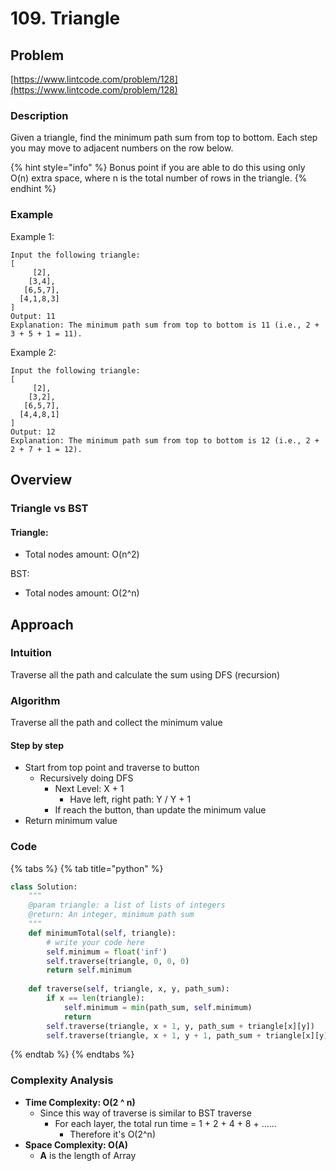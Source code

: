 # 109. Triangle

## Problem

[https://www.lintcode.com/problem/128](https://www.lintcode.com/problem/128)

### Description 

Given a triangle, find the minimum path sum from top to bottom. Each step you may move to adjacent numbers on the row below.

{% hint style="info" %}
Bonus point if you are able to do this using only O\(n\) extra space, where n is the total number of rows in the triangle.
{% endhint %}

### Example

Example 1:

```text
Input the following triangle:
[
     [2],
    [3,4],
   [6,5,7],
  [4,1,8,3]
]
Output: 11
Explanation: The minimum path sum from top to bottom is 11 (i.e., 2 + 3 + 5 + 1 = 11).
```

Example 2:

```text
Input the following triangle:
[
     [2],
    [3,2],
   [6,5,7],
  [4,4,8,1]
]
Output: 12
Explanation: The minimum path sum from top to bottom is 12 (i.e., 2 + 2 + 7 + 1 = 12).
```

## Overview

### Triangle vs BST

#### Triangle:

* Total nodes amount: O\(n^2\)

BST:

* Total nodes amount: O\(2^n\)

## Approach

### Intuition 

Traverse all the path and calculate the sum using DFS \(recursion\)

### Algorithm

Traverse all the path and collect the minimum value

#### Step by step

* Start from top point and traverse to button
  * Recursively doing DFS
    * Next Level: X + 1
      * Have left, right path: Y / Y + 1
    * If reach the button, than update the minimum value
* Return minimum value

### Code

{% tabs %}
{% tab title="python" %}
```python
class Solution:
    """
    @param triangle: a list of lists of integers
    @return: An integer, minimum path sum
    """
    def minimumTotal(self, triangle):
        # write your code here
        self.minimum = float('inf')
        self.traverse(triangle, 0, 0, 0)
        return self.minimum
    
    def traverse(self, triangle, x, y, path_sum):
        if x == len(triangle):
            self.minimum = min(path_sum, self.minimum)
            return 
        self.traverse(triangle, x + 1, y, path_sum + triangle[x][y])
        self.traverse(triangle, x + 1, y + 1, path_sum + triangle[x][y])

```
{% endtab %}
{% endtabs %}

### Complexity Analysis

* **Time Complexity: O\(2 ^ n\)**
  * Since this way of traverse is similar to BST traverse
    * For each layer, the total run time = 1 + 2 + 4 + 8 + ......
      * Therefore it's O\(2^n\)
* **Space Complexity: O\(A\)**
  * **A** is the length of Array





